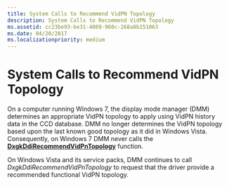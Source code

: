 ```yaml
---
title: System Calls to Recommend VidPN Topology
description: System Calls to Recommend VidPN Topology
ms.assetid: cc23be93-be31-4069-960c-268a8b151063
ms.date: 04/20/2017
ms.localizationpriority: medium
---
```


# System Calls to Recommend VidPN Topology


On a computer running Windows 7, the display mode manager (DMM) determines an appropriate VidPN topology to apply using VidPN history data in the CCD database. DMM no longer determines the VidPN topology based upon the last known good topology as it did in Windows Vista. Consequently, on Windows 7 DMM never calls the [**DxgkDdiRecommendVidPnTopology**](https://msdn.microsoft.com/library/windows/hardware/ff559782) function.

On Windows Vista and its service packs, DMM continues to call *DxgkDdiRecommendVidPnTopology* to request that the driver provide a recommended functional VidPN topology.

 

 





